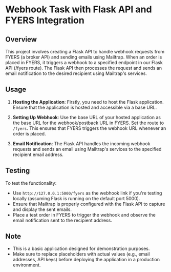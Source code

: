 # Webhook Task with Flask API and FYERS Integration

## Overview
This project involves creating a Flask API to handle webhook requests from FYERS (a broker API) and sending emails using Mailtrap. When an order is placed in FYERS, it triggers a webhook to a specified endpoint in our Flask API (/fyers route). The Flask API then processes the request and sends an email notification to the desired recipient using Mailtrap's services.

## Usage
1. **Hosting the Application**: Firstly, you need to host the Flask application. Ensure that the application is hosted and accessible via a base URL.
   
2. **Setting Up Webhook**: Use the base URL of your hosted application as the base URL for the webhook/postback URL in FYERS. Set the route to `/fyers`. This ensures that FYERS triggers the webhook URL whenever an order is placed.

3. **Email Notification**: The Flask API handles the incoming webhook requests and sends an email using Mailtrap's services to the specified recipient email address.

## Testing
To test the functionality:
- Use `http://127.0.0.1:5000/fyers` as the webhook link if you're testing locally (assuming Flask is running on the default port 5000).
- Ensure that Mailtrap is properly configured with the Flask API to capture and display the sent emails.
- Place a test order in FYERS to trigger the webhook and observe the email notification sent to the recipient address.

## Note
- This is a basic application designed for demonstration purposes.
- Make sure to replace placeholders with actual values (e.g., email addresses, API keys) before deploying the application in a production environment.
